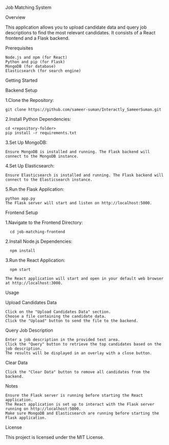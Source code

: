 Job Matching System

Overview

This application allows you to upload candidate data and query job descriptions to find the most relevant candidates. It consists of a React frontend and a Flask backend.

Prerequisites

    Node.js and npm (for React)
    Python and pip (for Flask)
    MongoDB (for database)
    Elasticsearch (for search engine)

Getting Started

Backend Setup

1.Clone the Repository:

    git clone https://github.com/sameer-suman/Interactly_SameerSuman.git
  
2.Install Python Dependencies:

    cd <repository-folder>
    pip install -r requirements.txt

3.Set Up MongoDB:
    
    Ensure MongoDB is installed and running. The Flask backend will connect to the MongoDB instance.

4.Set Up Elasticsearch:

    Ensure Elasticsearch is installed and running. The Flask backend will connect to the Elasticsearch instance.

5.Run the Flask Application:

    python app.py
    The Flask server will start and listen on http://localhost:5000.

Frontend Setup

1.Navigate to the Frontend Directory:
      
      cd job-matching-frontend

2.Install Node.js Dependencies:

      npm install

3.Run the React Application:
  
      npm start

    The React application will start and open in your default web browser at http://localhost:3000.

Usage

Upload Candidates Data

    Click on the "Upload Candidates Data" section.
    Choose a file containing the candidate data.
    Click the "Upload" button to send the file to the backend.

Query Job Description

    Enter a job description in the provided text area.
    Click the "Query" button to retrieve the top candidates based on the job description.
    The results will be displayed in an overlay with a close button.

Clear Data

    Click the "Clear Data" button to remove all candidates from the backend.

Notes

    Ensure the Flask server is running before starting the React application.
    The React application is set up to interact with the Flask server running on http://localhost:5000.
    Make sure MongoDB and Elasticsearch are running before starting the Flask application.

License

This project is licensed under the MIT License.

